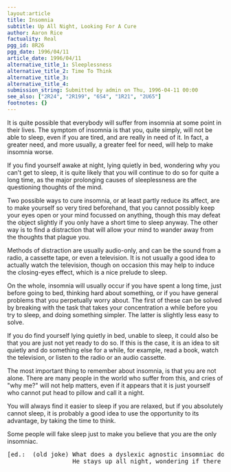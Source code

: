 ```yaml
---
layout:article
title: Insomnia
subtitle: Up All Night, Looking For A Cure
author: Aaron Rice
factuality: Real
pgg_id: 8R26
pgg_date: 1996/04/11
article_date: 1996/04/11
alternative_title_1: Sleeplessness
alternative_title_2: Time To Think
alternative_title_3: 
alternative_title_4: 
submission_string: Submitted by admin on Thu, 1996-04-11 00:00
see_also: ["2R24", "2R199", "6S4", "1R21", "2U65"]
footnotes: {}
---
```

<div>
<p>It is quite possible that everybody will suffer from insomnia at some point in their lives. The symptom of insomnia is that you, quite simply, will not be able to sleep, even if you are tired, and are really in need of it. In fact, a greater need, and more usually, a greater feel for need, will help to make insomnia worse.</p>
<p>If you find yourself awake at night, lying quietly in bed, wondering why you can't get to sleep, it is quite likely that you will continue to do so for quite a long time, as the major prolonging causes of sleeplessness are the questioning thoughts of the mind.</p>
<p>Two possible ways to cure insomnia, or at least partly reduce its affect, are to make yourself so very tired beforehand, that you cannot possibly keep your eyes open or your mind focussed on anything, though this may defeat the object slightly if you only have a short time to sleep anyway. The other way is to find a distraction that will allow your mind to wander away from the thoughts that plague you.</p>
<p>Methods of distraction are usually audio-only, and can be the sound from a radio, a cassette tape, or even a television. It is not usually a good idea to actually watch the television, though on occasion this may help to induce the closing-eyes effect, which is a nice prelude to sleep.</p>
<p>On the whole, insomnia will usually occur if you have spent a long time, just before going to bed, thinking hard about something, or if you have general problems that you perpetually worry about. The first of these can be solved by breaking with the task that takes your concentration a while before you try to sleep, and doing something simpler. The latter is slightly less easy to solve.</p>
<p>If you do find yourself lying quietly in bed, unable to sleep, it could also be that you are just not yet ready to do so. If this is the case, it is an idea to sit quietly and do something else for a while, for example, read a book, watch the television, or listen to the radio or an audio cassette.</p>
<p>The most important thing to remember about insomnia, is that you are not alone. There are many people in the world who suffer from this, and cries of "why me?" will not help matters, even if it appears that it is just yourself who cannot put head to pillow and call it a night.</p>
<p>You will always find it easier to sleep if you are relaxed, but if you absolutely cannot sleep, it is probably a good idea to use the opportunity to its advantage, by taking the time to think.</p>
<p>Some people will fake sleep just to make you believe that you are the only insomniac.</p>
<pre>
[ed.:  (old joke) What does a dyslexic agnostic insomniac do at night?
                  He stays up all night, wondering if there is a dog.]
</pre>
</div>
